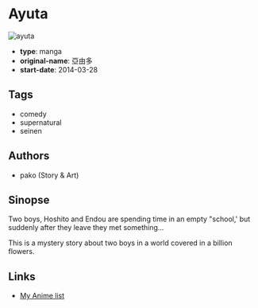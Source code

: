 # Ayuta

![ayuta](https://cdn.myanimelist.net/images/manga/3/164184.jpg)

-   **type**: manga
-   **original-name**: 亞由多
-   **start-date**: 2014-03-28

## Tags

-   comedy
-   supernatural
-   seinen

## Authors

-   pako (Story & Art)

## Sinopse

Two boys, Hoshito and Endou are spending time in an empty "school,' but suddenly after they leave they met something...

This is a mystery story about two boys in a world covered in a billion flowers.

## Links

-   [My Anime list](https://myanimelist.net/manga/93049/Ayuta)
